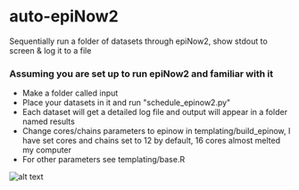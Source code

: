 # auto-epiNow2

Sequentially run a folder of datasets through epiNow2, show stdout to screen & log it to a file

### Assuming you are set up to run epiNow2 and familiar with it

* Make a folder called input
* Place your datasets in it and run "schedule_epinow2.py"
* Each dataset will get a detailed log file and output will appear in a folder named results
* Change cores/chains parameters to epinow in templating/build_epinow, I have set cores and chains set to 12 by default, 16 cores almost melted my computer
* For other parameters see templating/base.R

![alt text](https://github.com/technisculpt/auto-epinNow2/blob/main/summary_example.png)